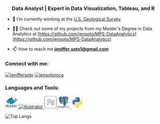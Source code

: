 <h3 align="center">Data Analyst | Expert in Data Visualization, Tableau, and R</h3>

- 🔭 I’m currently working at the [U.S. Geological Survey](https://www.usgs.gov/centers/california-water-science-center/science/biogeochemistry-group#overview)

- 👨‍💻 Check out some of my projects from my Master's Degree in Data Analytics at [https://github.com/jensoto/MPS-DataAnalytics](https://github.com/jensoto/MPS-DataAnalytics)

- 📫 How to reach me **jeniffer.soto1@gmail.com**

<h3 align="left">Connect with me:</h3>
<p align="left">
<a href="https://linkedin.com/in/jeniffersoto" target="blank"><img align="center" src="https://raw.githubusercontent.com/rahuldkjain/github-profile-readme-generator/master/src/images/icons/Social/linked-in-alt.svg" alt="jeniffersoto" height="30" width="40" /></a>
<a href="https://instagram.com/jensotoroca" target="blank"><img align="center" src="https://raw.githubusercontent.com/rahuldkjain/github-profile-readme-generator/master/src/images/icons/Social/instagram.svg" alt="jensotoroca" height="30" width="40" /></a>
</p>

<h3 align="left">Languages and Tools:</h3>
<p align="left"> <a href="https://www.docker.com/" target="_blank" rel="noreferrer"> <img src="https://raw.githubusercontent.com/devicons/devicon/master/icons/docker/docker-original-wordmark.svg" alt="docker" width="40" height="40"/> </a> <a href="https://www.adobe.com/in/products/illustrator.html" target="_blank" rel="noreferrer"> <img src="https://www.vectorlogo.zone/logos/adobe_illustrator/adobe_illustrator-icon.svg" alt="illustrator" width="40" height="40"/> </a> <a href="https://www.photoshop.com/en" target="_blank" rel="noreferrer"> <img src="https://raw.githubusercontent.com/devicons/devicon/master/icons/photoshop/photoshop-line.svg" alt="photoshop" width="40" height="40"/> </a> <a href="https://www.postgresql.org" target="_blank" rel="noreferrer"> <img src="https://raw.githubusercontent.com/devicons/devicon/master/icons/postgresql/postgresql-original-wordmark.svg" alt="postgresql" width="40" height="40"/> </a> <a href="https://www.python.org" target="_blank" rel="noreferrer"> <img src="https://raw.githubusercontent.com/devicons/devicon/master/icons/python/python-original.svg" alt="python" width="40" height="40"/> </a> </p>

![Top Langs](https://github-readme-stats.vercel.app/api/top-langs/?username=jensoto&theme=holi&layout=compact)
